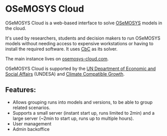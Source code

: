 # OSeMOSYS Cloud

OSeMOSYS Cloud is a web-based interface to solve [OSeMOSYS](http://www.osemosys.org) models in the cloud. 

It's used by researchers, students and decision makers to run OSeMOSYS models
without needing access to expensive workstations or having to install the
required software. It uses [CbC](https://github.com/coin-or/Cbc) as its solver.

The main instance lives on [osemosys-cloud.com](https://www.osemosys-cloud.com).

OSeMOSYS Cloud is supported by the [UN Department of Economic and Social Affairs](https://www.un.org/en/desa) (UNDESA) and [Climate Compatible Growth](https://climatecompatiblegrowth.com/).

## Features:
- Allows grouping runs into models and versions, to be able to group related scenarios.
- Supports a small server (instant start up, runs limited to 2min) and a large
  server (~2min to start up, runs up to multiple hours).
- User management
- Admin backoffice

